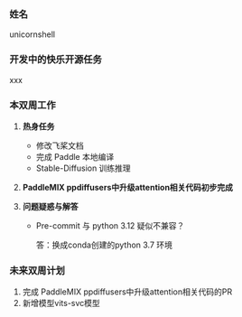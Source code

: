 ### 姓名

unicornshell

### 开发中的快乐开源任务

xxx

### 本双周工作

1. **热身任务**

   - 修改飞桨文档
   - 完成 Paddle 本地编译
   - Stable-Diffusion 训练推理

2. **PaddleMIX ppdiffusers中升级attention相关代码初步完成**



3. **问题疑惑与解答**

   - Pre-commit 与 python 3.12 疑似不兼容？

     答：换成conda创建的python 3.7 环境



### 未来双周计划

1. 完成 PaddleMIX ppdiffusers中升级attention相关代码的PR
2. 新增模型vits-svc模型
